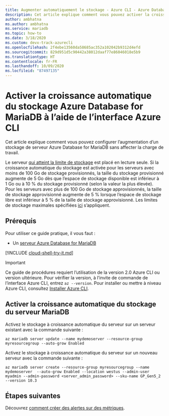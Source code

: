 ```yaml
---
title: Augmenter automatiquement le stockage - Azure CLI - Azure Database for MariaDB
description: Cet article explique comment vous pouvez activer la croissance automatique du stockage à l’aide de l’interface Azure CLI dans Azure Database for MariaDB.
author: ambhatna
ms.author: ambhatna
ms.service: mariadb
ms.topic: how-to
ms.date: 3/18/2020
ms.custom: devx-track-azurecli
ms.openlocfilehash: 2f4ebe13560da58685ac352a102042b9312d4efd
ms.sourcegitcommit: 829d951d5c90442a38012daaf77e86046018e5b9
ms.translationtype: HT
ms.contentlocale: fr-FR
ms.lasthandoff: 10/09/2020
ms.locfileid: "87497135"
---
```

# <a name="auto-grow-azure-database-for-mariadb-storage-using-the-azure-cli"></a>Activer la croissance automatique du stockage Azure Database for MariaDB à l’aide de l’interface Azure CLI
Cet article explique comment vous pouvez configurer l’augmentation d’un stockage de serveur Azure Database for MariaDB sans affecter la charge de travail.

Le serveur [qui atteint la limite de stockage](https://docs.microsoft.com/azure/mariadb/concepts-pricing-tiers#reaching-the-storage-limit) est placé en lecture seule. Si la croissance automatique du stockage est activée pour les serveurs avec moins de 100 Go de stockage provisionnés, la taille du stockage provisionné augmente de 5 Go dès que l’espace de stockage disponible est inférieur à 1 Go ou à 10 % du stockage provisionné (selon la valeur la plus élevée). Pour les serveurs avec plus de 100 Go de stockage approvisionnés, la taille de stockage approvisionné augmente de 5 % lorsque l’espace de stockage libre est inférieur à 5 % de la taille de stockage approvisionné. Les limites de stockage maximales spécifiées [ici](https://docs.microsoft.com/azure/mariadb/concepts-pricing-tiers#storage) s’appliquent.

## <a name="prerequisites"></a>Prérequis
Pour utiliser ce guide pratique, il vous faut :
- Un [serveur Azure Database for MariaDB](quickstart-create-mariadb-server-database-using-azure-cli.md)

[!INCLUDE [cloud-shell-try-it.md](../../includes/cloud-shell-try-it.md)]

> [!IMPORTANT]
> Ce guide de procédures requiert l’utilisation de la version 2.0 Azure CLI ou version ultérieure. Pour vérifier la version, à l’invite de commande de l’interface Azure CLI, entrez `az --version`. Pour installer ou mettre à niveau Azure CLI, consultez [Installer Azure CLI]( /cli/azure/install-azure-cli).

## <a name="enable-mariadb-server-storage-auto-grow"></a>Activer la croissance automatique du stockage du serveur MariaDB

Activez le stockage à croissance automatique du serveur sur un serveur existant avec la commande suivante :

```azurecli-interactive
az mariadb server update --name mydemoserver --resource-group myresourcegroup --auto-grow Enabled
```

Activez le stockage à croissance automatique du serveur sur un nouveau serveur avec la commande suivante :

```azurecli-interactive
az mariadb server create --resource-group myresourcegroup --name mydemoserver  --auto-grow Enabled --location westus --admin-user myadmin --admin-password <server_admin_password> --sku-name GP_Gen5_2 --version 10.3
```

## <a name="next-steps"></a>Étapes suivantes

Découvrez [comment créer des alertes sur des métriques](howto-alert-metric.md).
